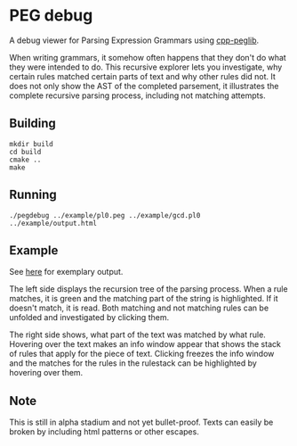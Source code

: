 PEG debug
=========

A debug viewer for Parsing Expression Grammars using [cpp-peglib](https://github.com/yhirose/cpp-peglib).

When writing grammars, it somehow often happens that they don't do what they were intended to do. This recursive explorer lets you investigate, why certain rules matched certain parts of text and why other rules did not. It does not only show the AST of the completed parsement, it illustrates the complete recursive parsing process, including not matching attempts.

Building
--------

```
mkdir build
cd build
cmake ..
make
```

Running
-------

```
./pegdebug ../example/pl0.peg ../example/gcd.pl0 ../example/output.html
```

Example
-------

See [here](https://mqnc.github.io/pegdebug/example/output.html) for exemplary output.

The left side displays the recursion tree of the parsing process. When a rule matches, it is green and the matching part of the string is highlighted. If it doesn't match, it is read. Both matching and not matching rules can be unfolded and investigated by clicking them.

The right side shows, what part of the text was matched by what rule. Hovering over the text makes an info window appear that shows the stack of rules that apply for the piece of text. Clicking freezes the info window and the matches for the rules in the rulestack can be highlighted by hovering over them.

Note
----

This is still in alpha stadium and not yet bullet-proof. Texts can easily be broken by including html patterns or other escapes.
